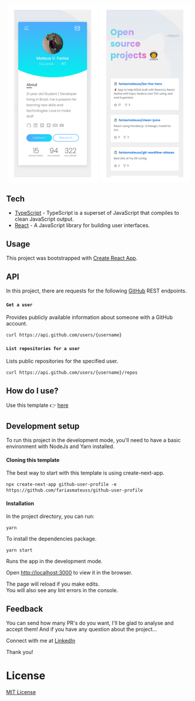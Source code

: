 <p align="center">
  <img src="docs/resources/card.png" width="49%" />
  <img src="docs/resources/repositories.png" width="49%" />
</p>

## Tech

- [TypeScript](https://github.com/microsoft/TypeScript) - TypeScript is a superset of JavaScript that compiles to clean JavaScript output.
- [React](https://reactjs.org) - A JavaScript library for building user interfaces.

## Usage

This project was bootstrapped with [Create React App](https://create-react-app.dev/docs/getting-started/#creating-a-typescript-app).

## API

In this project, there are requests for the following [GitHub](https://docs.github.com/en/rest) REST endpoints.

#### `Get a user`

Provides publicly available information about someone with a GitHub account.

```
curl https://api.github.com/users/{username}
```

#### `List repositories for a user`

Lists public repositories for the specified user.

```
curl https://api.github.com/users/{username}/repos
```

## How do I use?

Use this template 👉️ [here](https://github.com/fariasmateuss/github-user-profile/generate)

## Development setup

To run this project in the development mode, you'll need to have a basic environment with NodeJs and Yarn installed.

#### Cloning this template

The best way to start with this template is using create-next-app.

```
npx create-next-app github-user-profile -e https://github.com/fariasmateuss/github-user-profile

```

#### Installation

In the project directory, you can run:

```
yarn
```

To install the dependencies package.

```
yarn start
```

Runs the app in the development mode.

Open [http://localhost:3000](http://localhost:3000) to view it in the browser.

The page will reload if you make edits.<br>
You will also see any lint errors in the console.

## Feedback

You can send how many PR's do you want, I'll be glad to analyse and accept them! And if you have any question about the project...

Connect with me at [LinkedIn](https://www.linkedin.com/in/fariasmateuss/)

Thank you!

# License

[MIT License](/LICENSE)
